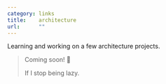 ```yaml
---
category: links
title:    architecture
url:      ""
---
```


Learning and working on a few architecture projects.

> Coming soon! :construction:
>
> If I stop being lazy.
